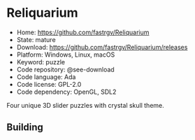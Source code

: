 # Reliquarium

- Home: https://github.com/fastrgv/Reliquarium
- State: mature
- Download: https://github.com/fastrgv/Reliquarium/releases
- Platform: Windows, Linux, macOS
- Keyword: puzzle
- Code repository: @see-download
- Code language: Ada
- Code license: GPL-2.0
- Code dependency: OpenGL, SDL2

Four unique 3D slider puzzles with crystal skull theme.

## Building
